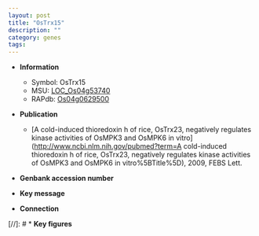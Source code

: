 ```yaml
---
layout: post
title: "OsTrx15"
description: ""
category: genes
tags: 
---
```


* **Information**  
    + Symbol: OsTrx15  
    + MSU: [LOC_Os04g53740](http://rice.plantbiology.msu.edu/cgi-bin/ORF_infopage.cgi?orf=LOC_Os04g53740)  
    + RAPdb: [Os04g0629500](http://rapdb.dna.affrc.go.jp/viewer/gbrowse_details/irgsp1?name=Os04g0629500)  

* **Publication**  
    + [A cold-induced thioredoxin h of rice, OsTrx23, negatively regulates kinase activities of OsMPK3 and OsMPK6 in vitro](http://www.ncbi.nlm.nih.gov/pubmed?term=A cold-induced thioredoxin h of rice, OsTrx23, negatively regulates kinase activities of OsMPK3 and OsMPK6 in vitro%5BTitle%5D), 2009, FEBS Lett.

* **Genbank accession number**  

* **Key message**  

* **Connection**  

[//]: # * **Key figures**  


